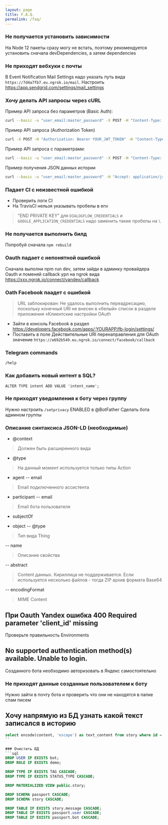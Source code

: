 ```yaml
---
layout: page
title: F.A.Q.
permalink: /faq/
---
```


### Не получается установить зависимости
На Node 12 пакеты сразу могу не встать, поэтому рекомендуется установить сначала devDependencies, а затем dependencies

### Не приходят вебхуки с почты
В Event Notification Mail Settings надо указать путь вида `https://7d4a7fb7.eu.ngrok.io/mail`. Настроить https://app.sendgrid.com/settings/mail_settings

### Хочу делать API запросы через cURL 
Пример API запроса без параметров (Basic Auth):
```bash
curl --basic -u "user_email:master_password" -X POST -H "Content-Type: application/json" -H "Accept: application/schema+json" --data '{"jsonrpc":"2.0","method":"ping","id":1}' http://127.0.0.1:9000/api/ping
```

Пример API запроса (Authorization Token)
```bash
curl -X POST -H "Authorization: Bearer YOUR_JWT_TOKEN" -H "Content-Type: application/json" -H "Accept: application/schema+json" --data '{"jsonrpc":"2.0","method":"ping","params":{},"id":1}' http://127.0.0.1:9000/api/ping
```

Пример API запроса с параметрами:
```bash
curl --basic -u "user_email:master_password" -X POST -H "Content-Type: application/json" -H "Accept: application/schema+json" --data '{"jsonrpc":"2.0","method":"help","params":'{"jsonrpc":"2.0","method":"ping","params":{"@context":{"schema":"http://schema.org/","agent":"schema:agent","name":"schema:name"},"@type":"AllocateAction","agent":{"@type":"Person","name":"prosto-diary"},"name":"Ping", ... }}}},"id":1}'' http://127.0.0.1:9000/api
```

Пример получения JSON данных истории
```bash
curl --basic -u "user_email:master_password" -H "Accept: application/json" http://0.0.0.0:9000/message/73050f7c-2781-4f1a-b9f7-992f1d65f22e
```

### Падает CI с неизвестной ошибкой
* Проверить логи CI
* На TravisCI нельзя указывать пробелы в env
> "END PRIVATE KEY" для `DIALOGFLOW_CREDENTIALS` и `GOOGLE_APPLICATION_CREDENTIALS` надо заменить такие пробелы на `\ `

### Не получается выполнить билд
Попробуй сначала `npm rebuild`

### Oauth падает с непонятной ошибкой
Сначала выполни npm run dev, затем зайди в админку провайдера Oauth и поменяй callback урл на ngrok вида https://xxx.ngrok.io/connect/yandex/callback

### Oath Facebook паадет с ошибкой
> URL заблокирован: Не удалось выполнить переадресацию, поскольку конечный URI не внесен в «белый» список в разделе приложения «Клиентские настройки OAuth
- Зайти в консоль Facebook в раздел https://developers.facebook.com/apps/:YOURAPP/fb-login/settings/
- Поставить в поле Действительные URI перенаправления для OAuth значение `https://e692b549.eu.ngrok.io/connect/facebook/callback`

### Telegram commands
```
/help
```

### Как добавить новый интент в SQL?
```sqlite-psql
ALTER TYPE intent ADD VALUE 'intent_name';
```

### Не приходят уведомления к боту через группу
Нужно настроить `/setprivacy` ENABLED в @BotFather
Сделать бота админом группы

### Описание синтаксиса JSON-LD (необходимые)
- @context 
> Должен быть расширенного вида
- @type
> На данный момент используется только типы Action
- agent
-- email 
> Email подключенного ассистента

- participant
-- email
> Email бота пользователя

- subjectOf

- object
-- @type
> Тип вида Thing

-- name 
> Описание свойства

-- abstract
> Content данных. Кириллица не поддерживается. Если используется несколько файлов - тогда ZIP архив формата Base64

-- encodingFormat
> MIME Content

## При Oauth Yandex ошибка 400 Required parameter 'client_id' missing
Проверьте правильность Environments

## No supported authentication method(s) available. Unable to login.
Созданного бота необходимо авторизовать в Яндекс самостоятельно

### Не приходят данные созданные пользователем к боту
Нужно зайти в почту бота и проверить что они не находятся в папке спам писем

## Хочу напрямую из БД узнать какой текст записался в историю
```sql
select encode(content, 'escape') as text_content from story where id = 'b8ea5534-7a39-4846-a559-fb480f57bc14'
``

### Очистить БД
```sql
DROP USER IF EXISTS bot;
DROP ROLE IF EXISTS demo;

DROP TYPE IF EXISTS TAG CASCADE;
DROP TYPE IF EXISTS STATUS_TYPE CASCADE;

DROP MATERIALIZED VIEW public.story;

DROP SCHEMA passport CASCADE;
DROP SCHEMA story CASCADE;

DROP TABLE IF EXISTS story.message CASCADE;
DROP TABLE IF EXISTS passport.user CASCADE;
DROP TABLE IF EXISTS passport.bot CASCADE;
``` 
